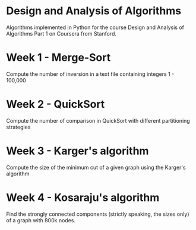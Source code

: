 # Design and Analysis of Algorithms

Algorithms implemented in Python for the course Design and Analysis of Algorithms Part 1 on Coursera from Stanford.

# Week 1 - Merge-Sort
Compute the number of inversion in a text file containing integers 1 - 100,000 

# Week 2 - QuickSort
Compute the number of comparison in QuickSort with different partitioning strategies

# Week 3 - Karger's algorithm
Compute the size of the minimum cut of a given graph using the Karger's algorithm

# Week 4 - Kosaraju's algorithm
Find the strongly connected components (strictly speaking, the sizes only) of a graph with 800k nodes.
